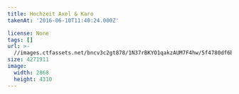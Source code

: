 ```yaml
---
title: Hochzeit Axel & Karo
takenAt: '2016-06-10T11:40:24.000Z'

license: None
tags: []
url: >-
  //images.ctfassets.net/bncv3c2gt878/1N37rBKYO1qakzAUM7F4hw/5f4780df6b1a4b1ceb656116ebe2b972/hochzeit-axel--karo_27897052030_o
size: 4271911
image:
  width: 2868
  height: 4310
---
```

